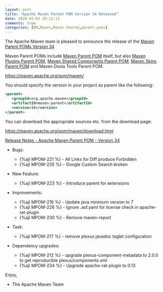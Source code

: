 ```yaml
---
layout: post
title: "Apache Maven Parent POM Version 34 Released"
date: 2020-02-03 20:12:13
comments: true
categories: [BM,Maven,Maven-Shared,parent-poms]
---
```

The Apache Maven team is pleased to announce the release of the 
[Maven Parent POMs Version 34](https://maven.apache.org/pom/maven/)

Maven Parent POMs include [Maven Parent POM](https://maven.apache.org/pom/maven/)
 itself, but also [Maven Plugins Parent POM](https://maven.apache.org/pom/maven/maven-plugins/), 
[Maven Shared Components Parent POM](https://maven.apache.org/pom/maven/maven-shared-components/), 
[Maven Skins Parent POM](https://maven.apache.org/pom/maven/maven-skins/) and
Maven Doxia Tools Parent POM.

https://maven.apache.org/pom/maven/

You should specify the version in your project as parent like the following:

``` xml
<parent>
   <groupId>org.apache.maven</groupId>
   <artifactId>maven-parent</artifactId>
   <version>34</version>
</parent>
```

You can download the appropriate sources etc. from the download page:

https://maven.apache.org/pom/maven/download.html


<!-- more -->

[Release Notes - Apache Maven Parent POM - Version 34](https://issues.apache.org/jira/secure/ReleaseNote.jspa?projectId=12311250&version=12343766)

* Bugs:

  * {%ajl MPOM-221 %} - All Links for Diff produce Forbidden
  * {%ajl MPOM-235 %} - Google Custom Search broken

* New Feature:

  * {%ajl MPOM-223 %} - Introduce parent for extensions

* Improvements:

  * {%ajl MPOM-216 %} - Update java minimum version to 7
  * {%ajl MPOM-226 %} - Ignore .asf.yaml for license check in apache-rat-plugin
  * {%ajl MPOM-230 %} - Remove maven-report

* Task:

  * {%ajl MPOM-217 %} - remove plexus javadoc taglet configuration

* Dependency upgrades:

  * {%ajl MPOM-212 %} - upgrade plexus-component-metadata to 2.0.0 to get reproducible plexus/components.xml
  * {%ajl MPOM-234 %} - Upgrade apache-rat-plugin to 0.13

Enjoy,
- The Apache Maven Team


